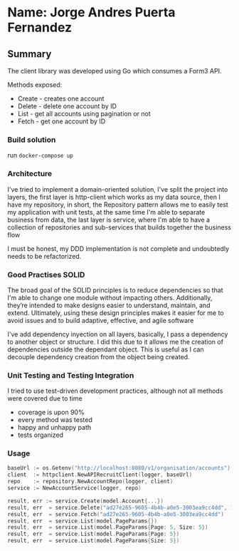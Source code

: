# Name: Jorge Andres Puerta Fernandez

## Summary

The client library was developed using Go which consumes a Form3 API.

Methods exposed:

* Create - creates one account
* Delete - delete one account by ID
* List - get all accounts using pagination or not 
* Fetch - get one account by ID

### Build solution

run ```docker-compose up```

### Architecture

I've tried to implement a domain-oriented solution, I've split the project into layers, the first layer is http-client which works as my data source, then I have my repository, in short, the Repository pattern allows me to easily test my application with unit tests, at the same time I'm able to separate business from data, the last layer is service, where I'm able to have a collection of repositories and sub-services that builds together the business flow  

I must be honest, my DDD implementation is not complete and undoubtedly needs to be refactorized.

### Good Practises SOLID

The broad goal of the SOLID principles is to reduce dependencies so that I'm able to change one module without impacting others. Additionally, they’re intended to make designs easier to understand, maintain, and extend. Ultimately, using these design principles makes it easier for me to avoid issues and to build adaptive, effective, and agile software

I've add dependency inyection on all layers, basically, I pass a dependency to another object or structure. I did this due to it allows me the creation of dependencies outside the dependant object. This is useful as I can decouple dependency creation from the object being created. 

### Unit Testing and Testing Integration

I tried to use test-driven development practices, although not all methods were covered due to time

* coverage is upon 90%
* every method was tested
* happy and unhappy path
* tests organized 

### Usage

```go
baseUrl := os.Getenv("http://localhost:8080/v1/organisation/accounts")
client  := httpclient.NewAPIRecruitClient(logger, baseUrl)
repo    := repository.NewAccountRepo(logger, client)
service := NewAccountService(logger, repo)

result, err := service.Create(model.Account{...})
result, err  = service.Delete("ad27e265-9605-4b4b-a0e5-3003ea9cc4dd", 1)
result, err  = service.Fetch("ad27e265-9605-4b4b-a0e5-3003ea9cc4dd")
result, err  = service.List(model.PageParams{})
result, err  = service.List(model.PageParams{Page: 5, Size: 5})
result, err  = service.List(model.PageParams{Page: 5})
result, err  = service.List(model.PageParams{Size: 5})
```
